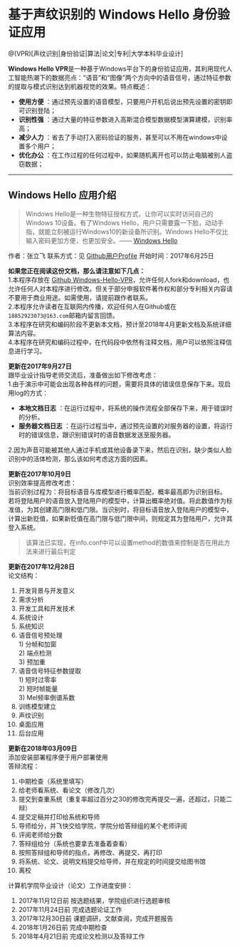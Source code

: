 # 基于声纹识别的 Windows Hello 身份验证应用

@(VPR)[声纹识别|身份验证|算法|论文|专利|大学本科毕业设计]

**Windows Hello VPR**是一种基于Windows平台下的身份验证应用，其利用现代人工智能热潮下的数据亮点：“语音”和“图像”两个方向中的语音信号，通过特征参数的提取与模式识别达到机器视觉的效果。特点概述：
 
- **使用方便** ：通过预先设置的语音模型，只要用户开机后说出预先设置的密钥即可识别登陆；
- **识别性强** ：通过大量的特征参数进入高斯混合模型数据模型演算建模，识别率高；
- **减少人力** ：省去了手动打入密码验证的服务，甚至可以不用在windows中设置多个用户；
- **优化办公** ：在工作过程的任何过程中，如果随机离开也可以防止电脑被别人盗窃数据；

-------------------

## Windows Hello 应用介绍

> Windows Hello是一种生物特征授权方式，让你可以实时访问自己的Windows 10设备。有了Windows Hello，用户只需要露一下脸，动动手指，就能立刻被运行Windows10的新设备所识别。Windows Hello不仅比输入密码更加方便，也更加安全。—— [Windows Hello](https://www.microsoft.com/zh-cn/windows/windows-hello)


作者：张立飞
联系方式：见 [Github用户Profile](https://github.com/leafspace)
开始时间：2017年6月25日

**如果您正在阅读这份文档，那么请注意如下几点：** <br/>
1.本程序存放在 [Github Windows-Hello-VPR](https://github.com/leafspace/Windows-Hello-VPR)，允许任何人fork和download，也允许任何人对本程序进行修改。但关于部分申报软件著作权和部分专利相关内容请不要用于商业用途。如需使用，请提前跟作者联系。<br/>
2.本程序允许读者在互联网内传播，欢迎任何人在Github或在`18852923073@163.com`邮箱内留言回馈。<br/>
3.本程序在研究和编码阶段不更新本文档，预计至2018年4月更新文档及系统详细算法内容。<br/>
4.本程序在研究和编码过程中，在代码段中依然有注释文档，用户可以依照注释信息进行学习。<br/>

**更新在2017年9月27日** <br/>
跟毕业设计指导老师交流后，准备做出如下修改考虑：<br/>
1.由于演示中可能会出现各种各样的问题，需要将具体的错误信息保存下来。现启用log的方式：
- **本地文档日志** ：在运行过程中，将系统的操作流程全部保存下来，用于错误时的分析。
- **服务器文档日志** ：在运行过程当中，通过预先设置的对服务器的设置，将运行时的错误信息，跟识别错误时的语音数据发送至服务器。

2.因为声音可能被其他人通过手机或其他设备录下来，然后在识别，缺少类似人脸识别中的活体检测，那么该如何考虑这方面的因素。

**更新在2017年10月9日** <br/>
识别效率提高修改考虑：<br/>
当前识别过程为：将目标语音与库模型进行概率匹配，概率最高即为识别目标。
若将登陆用户的语音放入登陆用户的模型中，计算出概率绝对值。将此数值作为标准值，为其创建高门限和低门限。当识别时，将目标语音放入登陆用户的模型中，计算出新贬值，如果新贬值在高门限与低门限中间，则规定其为登陆用户，允许其登入系统。
> 该算法已实现，在info.conf中可以设置method的数值来控制是否在用此方法来进行最后判定

**更新在2017年12月28日** <br/>
论文结构：<br/>
1.	开发背景与开发意义<br/>
2.	需求分析<br/>
3.	开发工具和开发技术<br/>
4.	系统设计<br/>
5.	系统知识<br/>
  1.	语音信号预处理<br/>
    1)	分帧和加窗<br/>
    2)	端点检测<br/>
    3)	预加重<br/>
  2.	语音信号特征参数提取<br/>
    1)	短时过零率<br/>
    2)	短时帧能量<br/>
    3)	Mel频率倒谱系数<br/>
  3.	训练模型建立<br/>
  4.	声纹识别<br/>
  5.	桌面应用<br/>
  6.	后台应用<br/>

**更新在2018年03月09日** <br/>
添加安装部署程序便于用户部署使用<br/>
答辩流程：<br/>
1. 中期检查（系统里填写）<br/>
2. 给老师看系统、看论文（修改几次）<br/>
3. 提交到查重系统（重复率超过百分之30的修改完再提交一遍，还超过，只能二辩）<br/>
4. 提交定稿并打印给系统和导师<br/>
5. 导师给分，并飞快交给学院，学院分给答辩组的某个老师评阅<br/>
6. 评阅老师给分数<br/>
7. 答辩组给分（系统也要拿去准备着查看）<br/>
8. 按照答辩组和导师的指点，再修改、再提交、再打印<br/>
9. 将系统、论文、说明文档提交给导师，并在规定的时间提交给图书馆<br/>
10. 离校<br/>

计算机学院毕业设计（论文）工作进度安排：<br/>
1. 2017年11月12日前	按选题结果，学院组织进行选题审核<br/>
2. 2017年11月24日前	完成选题论证工作<br/>
3. 2017年12月30日前	课题调研，文献查阅，完成开题报告<br/>
4. 2018年1月26日前	完成中期检查<br/>
5. 2018年4月21日前	完成论文检测以及答辩工作<br/>